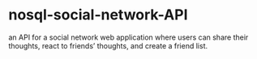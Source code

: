 # nosql-social-network-API
 an API for a social network web application where users can share their thoughts, react to friends’ thoughts, and create a friend list. 
